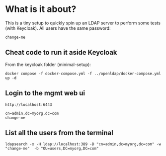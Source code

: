 # What is it about?

This is a tiny setup to quickly spin up an LDAP server to perform some tests (with Keycloak).
All users have the same password:
```
change-me
```

## Cheat code to run it aside Keycloak

From the keycloak folder (minimal-setup):
```
docker compose -f docker-compose.yml -f ../openldap/docker-compose.yml up -d
```

## Login to the mgmt web ui
```
http://localhost:6443

cn=admin,dc=myorg,dc=com
change-me
```

## List all the users from the terminal
``` 
ldapsearch -x -H ldap://localhost:389 -D "cn=admin,dc=myorg,dc=com" -w "change-me"  -b "OU=users,DC=myorg,DC=com"
```